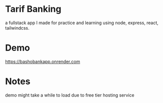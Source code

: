 # Tarif Banking
a fullstack app I made for practice and learning using node, express, react, tailwindcss.

# Demo
https://bashobankapp.onrender.com

# Notes
demo might take a while to load due to free tier hosting service
